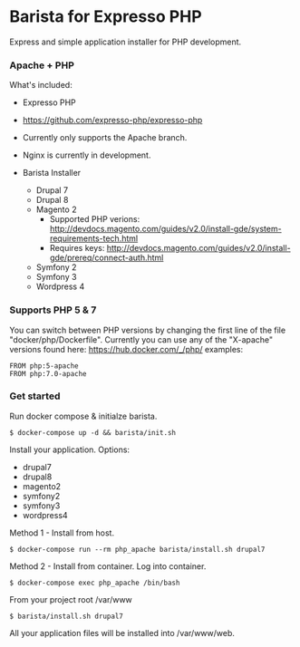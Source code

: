 # Barista for Expresso PHP

Express and simple application installer for PHP development.

### Apache + PHP

What's included:

  - Expresso PHP
   - https://github.com/expresso-php/expresso-php
   - Currently only supports the Apache branch.
   - Nginx is currently in development.

  - Barista Installer
    - Drupal 7
    - Drupal 8
    - Magento 2
      - Supported PHP verions: http://devdocs.magento.com/guides/v2.0/install-gde/system-requirements-tech.html
      - Requires keys: http://devdocs.magento.com/guides/v2.0/install-gde/prereq/connect-auth.html
    - Symfony 2
    - Symfony 3
    - Wordpress 4

### Supports PHP 5 & 7
You can switch between PHP versions by changing the first line of
the file "docker/php/Dockerfile".
Currently you can use any of the "X-apache" versions found here:
https://hub.docker.com/_/php/
examples:
```
FROM php:5-apache
FROM php:7.0-apache
```

### Get started
Run docker compose & initialze barista.
```
$ docker-compose up -d && barista/init.sh
```
Install your application.
Options:
- drupal7
- drupal8
- magento2
- symfony2
- symfony3
- wordpress4

Method 1 - Install from host.
```
$ docker-compose run --rm php_apache barista/install.sh drupal7
```

Method 2 - Install from container.
Log into container.
```
$ docker-compose exec php_apache /bin/bash
```

From your project root /var/www
```
$ barista/install.sh drupal7
```

All your application files will be installed into /var/www/web.

